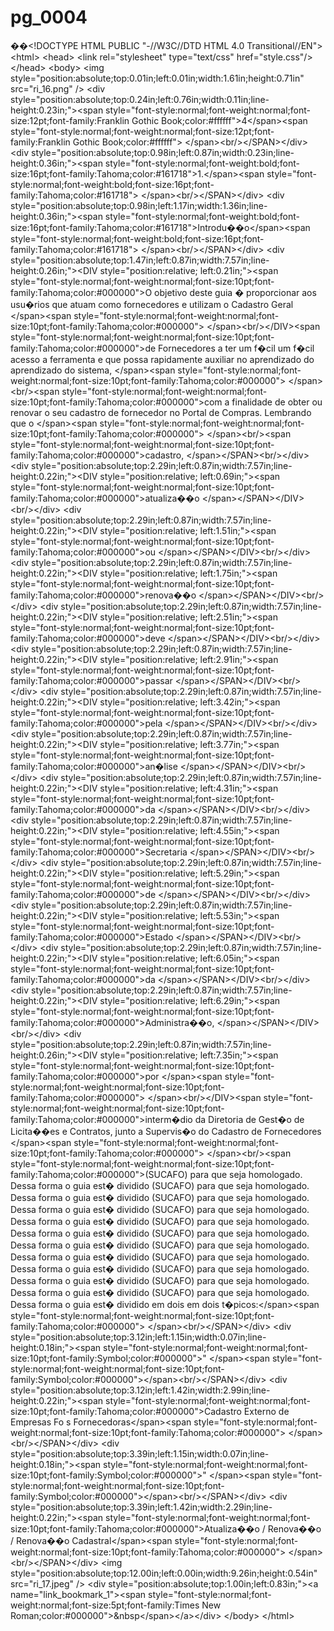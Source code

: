 # pg\_0004

��\<!DOCTYPE HTML PUBLIC "-//W3C//DTD HTML 4.0 Transitional//EN"> \<html> \<head> \<link rel="stylesheet" type="text/css" href="style.css"/> \</head> \<body> \<img style="position:absolute;top:0.01in;left:0.01in;width:1.61in;height:0.71in" src="ri\_16.png" /> \<div style="position:absolute;top:0.24in;left:0.76in;width:0.11in;line-height:0.23in;">\<span style="font-style:normal;font-weight:normal;font-size:12pt;font-family:Franklin Gothic Book;color:#ffffff">4\</span>\<span style="font-style:normal;font-weight:normal;font-size:12pt;font-family:Franklin Gothic Book;color:#ffffff"> \</span>\<br/>\</SPAN>\</div> \<div style="position:absolute;top:0.98in;left:0.87in;width:0.23in;line-height:0.36in;">\<span style="font-style:normal;font-weight:bold;font-size:16pt;font-family:Tahoma;color:#161718">1.\</span>\<span style="font-style:normal;font-weight:bold;font-size:16pt;font-family:Tahoma;color:#161718"> \</span>\<br/>\</SPAN>\</div> \<div style="position:absolute;top:0.98in;left:1.17in;width:1.36in;line-height:0.36in;">\<span style="font-style:normal;font-weight:bold;font-size:16pt;font-family:Tahoma;color:#161718">Introdu��o\</span>\<span style="font-style:normal;font-weight:bold;font-size:16pt;font-family:Tahoma;color:#161718"> \</span>\<br/>\</SPAN>\</div> \<div style="position:absolute;top:1.47in;left:0.87in;width:7.57in;line-height:0.26in;">\<DIV style="position:relative; left:0.21in;">\<span style="font-style:normal;font-weight:normal;font-size:10pt;font-family:Tahoma;color:#000000">O objetivo deste guia � proporcionar aos usu�rios que atuam como fornecedores e utilizam o Cadastro Geral \</span>\<span style="font-style:normal;font-weight:normal;font-size:10pt;font-family:Tahoma;color:#000000"> \</span>\<br/>\</DIV>\<span style="font-style:normal;font-weight:normal;font-size:10pt;font-family:Tahoma;color:#000000">de Fornecedores a ter um f�cil um f�cil acesso a ferramenta e que possa rapidamente auxiliar no aprendizado do aprendizado do sistema, \</span>\<span style="font-style:normal;font-weight:normal;font-size:10pt;font-family:Tahoma;color:#000000"> \</span>\<br/>\<span style="font-style:normal;font-weight:normal;font-size:10pt;font-family:Tahoma;color:#000000">com a finalidade de obter ou renovar o seu cadastro de fornecedor no Portal de Compras. Lembrando que o \</span>\<span style="font-style:normal;font-weight:normal;font-size:10pt;font-family:Tahoma;color:#000000"> \</span>\<br/>\<span style="font-style:normal;font-weight:normal;font-size:10pt;font-family:Tahoma;color:#000000">cadastro, \</span>\</SPAN>\<br/>\</div> \<div style="position:absolute;top:2.29in;left:0.87in;width:7.57in;line-height:0.22in;">\<DIV style="position:relative; left:0.69in;">\<span style="font-style:normal;font-weight:normal;font-size:10pt;font-family:Tahoma;color:#000000">atualiza��o \</span>\</SPAN>\</DIV>\<br/>\</div> \<div style="position:absolute;top:2.29in;left:0.87in;width:7.57in;line-height:0.22in;">\<DIV style="position:relative; left:1.51in;">\<span style="font-style:normal;font-weight:normal;font-size:10pt;font-family:Tahoma;color:#000000">ou \</span>\</SPAN>\</DIV>\<br/>\</div> \<div style="position:absolute;top:2.29in;left:0.87in;width:7.57in;line-height:0.22in;">\<DIV style="position:relative; left:1.75in;">\<span style="font-style:normal;font-weight:normal;font-size:10pt;font-family:Tahoma;color:#000000">renova��o \</span>\</SPAN>\</DIV>\<br/>\</div> \<div style="position:absolute;top:2.29in;left:0.87in;width:7.57in;line-height:0.22in;">\<DIV style="position:relative; left:2.51in;">\<span style="font-style:normal;font-weight:normal;font-size:10pt;font-family:Tahoma;color:#000000">deve \</span>\</SPAN>\</DIV>\<br/>\</div> \<div style="position:absolute;top:2.29in;left:0.87in;width:7.57in;line-height:0.22in;">\<DIV style="position:relative; left:2.91in;">\<span style="font-style:normal;font-weight:normal;font-size:10pt;font-family:Tahoma;color:#000000">passar \</span>\</SPAN>\</DIV>\<br/>\</div> \<div style="position:absolute;top:2.29in;left:0.87in;width:7.57in;line-height:0.22in;">\<DIV style="position:relative; left:3.42in;">\<span style="font-style:normal;font-weight:normal;font-size:10pt;font-family:Tahoma;color:#000000">pela \</span>\</SPAN>\</DIV>\<br/>\</div> \<div style="position:absolute;top:2.29in;left:0.87in;width:7.57in;line-height:0.22in;">\<DIV style="position:relative; left:3.77in;">\<span style="font-style:normal;font-weight:normal;font-size:10pt;font-family:Tahoma;color:#000000">an�lise \</span>\</SPAN>\</DIV>\<br/>\</div> \<div style="position:absolute;top:2.29in;left:0.87in;width:7.57in;line-height:0.22in;">\<DIV style="position:relative; left:4.31in;">\<span style="font-style:normal;font-weight:normal;font-size:10pt;font-family:Tahoma;color:#000000">da \</span>\</SPAN>\</DIV>\<br/>\</div> \<div style="position:absolute;top:2.29in;left:0.87in;width:7.57in;line-height:0.22in;">\<DIV style="position:relative; left:4.55in;">\<span style="font-style:normal;font-weight:normal;font-size:10pt;font-family:Tahoma;color:#000000">Secretaria \</span>\</SPAN>\</DIV>\<br/>\</div> \<div style="position:absolute;top:2.29in;left:0.87in;width:7.57in;line-height:0.22in;">\<DIV style="position:relative; left:5.29in;">\<span style="font-style:normal;font-weight:normal;font-size:10pt;font-family:Tahoma;color:#000000">de \</span>\</SPAN>\</DIV>\<br/>\</div> \<div style="position:absolute;top:2.29in;left:0.87in;width:7.57in;line-height:0.22in;">\<DIV style="position:relative; left:5.53in;">\<span style="font-style:normal;font-weight:normal;font-size:10pt;font-family:Tahoma;color:#000000">Estado \</span>\</SPAN>\</DIV>\<br/>\</div> \<div style="position:absolute;top:2.29in;left:0.87in;width:7.57in;line-height:0.22in;">\<DIV style="position:relative; left:6.05in;">\<span style="font-style:normal;font-weight:normal;font-size:10pt;font-family:Tahoma;color:#000000">da \</span>\</SPAN>\</DIV>\<br/>\</div> \<div style="position:absolute;top:2.29in;left:0.87in;width:7.57in;line-height:0.22in;">\<DIV style="position:relative; left:6.29in;">\<span style="font-style:normal;font-weight:normal;font-size:10pt;font-family:Tahoma;color:#000000">Administra��o, \</span>\</SPAN>\</DIV>\<br/>\</div> \<div style="position:absolute;top:2.29in;left:0.87in;width:7.57in;line-height:0.26in;">\<DIV style="position:relative; left:7.35in;">\<span style="font-style:normal;font-weight:normal;font-size:10pt;font-family:Tahoma;color:#000000">por \</span>\<span style="font-style:normal;font-weight:normal;font-size:10pt;font-family:Tahoma;color:#000000"> \</span>\<br/>\</DIV>\<span style="font-style:normal;font-weight:normal;font-size:10pt;font-family:Tahoma;color:#000000">interm�dio da Diretoria de Gest�o de Licita��es e Contratos, junto a Supervis�o do Cadastro de Fornecedores \</span>\<span style="font-style:normal;font-weight:normal;font-size:10pt;font-family:Tahoma;color:#000000"> \</span>\<br/>\<span style="font-style:normal;font-weight:normal;font-size:10pt;font-family:Tahoma;color:#000000">(SUCAFO) para que seja homologado. Dessa forma o guia est� dividido (SUCAFO) para que seja homologado. Dessa forma o guia est� dividido (SUCAFO) para que seja homologado. Dessa forma o guia est� dividido (SUCAFO) para que seja homologado. Dessa forma o guia est� dividido (SUCAFO) para que seja homologado. Dessa forma o guia est� dividido (SUCAFO) para que seja homologado. Dessa forma o guia est� dividido (SUCAFO) para que seja homologado. Dessa forma o guia est� dividido (SUCAFO) para que seja homologado. Dessa forma o guia est� dividido (SUCAFO) para que seja homologado. Dessa forma o guia est� dividido (SUCAFO) para que seja homologado. Dessa forma o guia est� dividido (SUCAFO) para que seja homologado. Dessa forma o guia est� dividido em dois em dois t�picos:\</span>\<span style="font-style:normal;font-weight:normal;font-size:10pt;font-family:Tahoma;color:#000000"> \</span>\<br/>\</SPAN>\</div> \<div style="position:absolute;top:3.12in;left:1.15in;width:0.07in;line-height:0.18in;">\<span style="font-style:normal;font-weight:normal;font-size:10pt;font-family:Symbol;color:#000000">" \</span>\<span style="font-style:normal;font-weight:normal;font-size:10pt;font-family:Symbol;color:#000000">\</span>\<br/>\</SPAN>\</div> \<div style="position:absolute;top:3.12in;left:1.42in;width:2.99in;line-height:0.22in;">\<span style="font-style:normal;font-weight:normal;font-size:10pt;font-family:Tahoma;color:#000000">Cadastro Externo de Empresas Fo s Fornecedoras\</span>\<span style="font-style:normal;font-weight:normal;font-size:10pt;font-family:Tahoma;color:#000000"> \</span>\<br/>\</SPAN>\</div> \<div style="position:absolute;top:3.39in;left:1.15in;width:0.07in;line-height:0.18in;">\<span style="font-style:normal;font-weight:normal;font-size:10pt;font-family:Symbol;color:#000000">" \</span>\<span style="font-style:normal;font-weight:normal;font-size:10pt;font-family:Symbol;color:#000000">\</span>\<br/>\</SPAN>\</div> \<div style="position:absolute;top:3.39in;left:1.42in;width:2.29in;line-height:0.22in;">\<span style="font-style:normal;font-weight:normal;font-size:10pt;font-family:Tahoma;color:#000000">Atualiza��o / Renova��o / Renova��o Cadastral\</span>\<span style="font-style:normal;font-weight:normal;font-size:10pt;font-family:Tahoma;color:#000000"> \</span>\<br/>\</SPAN>\</div> \<img style="position:absolute;top:12.00in;left:0.00in;width:9.26in;height:0.54in" src="ri\_17.jpeg" /> \<div style="position:absolute;top:1.00in;left:0.83in;">\<a name="link\_bookmark\_1">\<span style="font-style:normal;font-weight:normal;font-size:5pt;font-family:Times New Roman;color:#000000">\&nbsp\</span>\</a>\</div> \</body> \</html>
